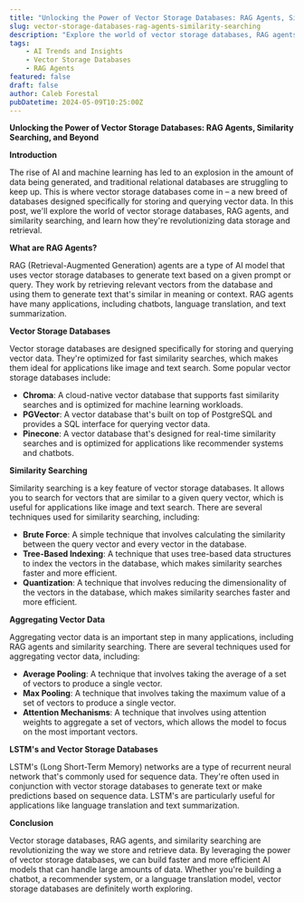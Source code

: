 ```yaml
---
title: "Unlocking the Power of Vector Storage Databases: RAG Agents, Similarity Searching, and Beyond"
slug: vector-storage-databases-rag-agents-similarity-searching
description: "Explore the world of vector storage databases, RAG agents, and similarity searching, and learn how they're revolutionizing data storage and retrieval."
tags: 
    - AI Trends and Insights 
    - Vector Storage Databases 
    - RAG Agents
featured: false
draft: false
author: Caleb Forestal
pubDatetime: 2024-05-09T10:25:00Z
---
```


**Unlocking the Power of Vector Storage Databases: RAG Agents, Similarity Searching, and Beyond**

**Introduction**

The rise of AI and machine learning has led to an explosion in the amount of data being generated, and traditional relational databases are struggling to keep up. This is where vector storage databases come in – a new breed of databases designed specifically for storing and querying vector data. In this post, we'll explore the world of vector storage databases, RAG agents, and similarity searching, and learn how they're revolutionizing data storage and retrieval.

**What are RAG Agents?**

RAG (Retrieval-Augmented Generation) agents are a type of AI model that uses vector storage databases to generate text based on a given prompt or query. They work by retrieving relevant vectors from the database and using them to generate text that's similar in meaning or context. RAG agents have many applications, including chatbots, language translation, and text summarization.

**Vector Storage Databases**

Vector storage databases are designed specifically for storing and querying vector data. They're optimized for fast similarity searches, which makes them ideal for applications like image and text search. Some popular vector storage databases include:

* **Chroma**: A cloud-native vector database that supports fast similarity searches and is optimized for machine learning workloads.
* **PGVector**: A vector database that's built on top of PostgreSQL and provides a SQL interface for querying vector data.
* **Pinecone**: A vector database that's designed for real-time similarity searches and is optimized for applications like recommender systems and chatbots.

**Similarity Searching**

Similarity searching is a key feature of vector storage databases. It allows you to search for vectors that are similar to a given query vector, which is useful for applications like image and text search. There are several techniques used for similarity searching, including:

* **Brute Force**: A simple technique that involves calculating the similarity between the query vector and every vector in the database.
* **Tree-Based Indexing**: A technique that uses tree-based data structures to index the vectors in the database, which makes similarity searches faster and more efficient.
* **Quantization**: A technique that involves reducing the dimensionality of the vectors in the database, which makes similarity searches faster and more efficient.

**Aggregating Vector Data**

Aggregating vector data is an important step in many applications, including RAG agents and similarity searching. There are several techniques used for aggregating vector data, including:

* **Average Pooling**: A technique that involves taking the average of a set of vectors to produce a single vector.
* **Max Pooling**: A technique that involves taking the maximum value of a set of vectors to produce a single vector.
* **Attention Mechanisms**: A technique that involves using attention weights to aggregate a set of vectors, which allows the model to focus on the most important vectors.

**LSTM's and Vector Storage Databases**

LSTM's (Long Short-Term Memory) networks are a type of recurrent neural network that's commonly used for sequence data. They're often used in conjunction with vector storage databases to generate text or make predictions based on sequence data. LSTM's are particularly useful for applications like language translation and text summarization.

**Conclusion**

Vector storage databases, RAG agents, and similarity searching are revolutionizing the way we store and retrieve data. By leveraging the power of vector storage databases, we can build faster and more efficient AI models that can handle large amounts of data. Whether you're building a chatbot, a recommender system, or a language translation model, vector storage databases are definitely worth exploring.